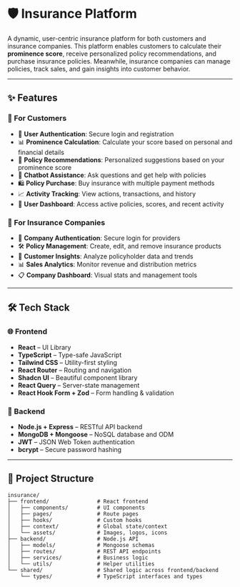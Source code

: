 # 🛡️ Insurance Platform

A dynamic, user-centric insurance platform for both customers and insurance companies. This platform enables customers to calculate their **prominence score**, receive personalized policy recommendations, and purchase insurance policies. Meanwhile, insurance companies can manage policies, track sales, and gain insights into customer behavior.

---

## ✨ Features

### 👤 For Customers
- 🔐 **User Authentication**: Secure login and registration
- 📊 **Prominence Calculation**: Calculate your score based on personal and financial details
- 🧠 **Policy Recommendations**: Personalized suggestions based on your prominence score
- 💬 **Chatbot Assistance**: Ask questions and get help with policies
- 🛍️ **Policy Purchase**: Buy insurance with multiple payment methods
- 📈 **Activity Tracking**: View actions, transactions, and history
- 🧾 **User Dashboard**: Access active policies, scores, and recent activity

### 🏢 For Insurance Companies
- 🔐 **Company Authentication**: Secure login for providers
- 🛠️ **Policy Management**: Create, edit, and remove insurance products
- 📂 **Customer Insights**: Analyze policyholder data and trends
- 📊 **Sales Analytics**: Monitor revenue and distribution metrics
- 📋 **Company Dashboard**: Visual stats and management tools

---

## 🛠️ Tech Stack

### 🌐 Frontend
- **React** – UI Library
- **TypeScript** – Type-safe JavaScript
- **Tailwind CSS** – Utility-first styling
- **React Router** – Routing and navigation
- **Shadcn UI** – Beautiful component library
- **React Query** – Server-state management
- **React Hook Form + Zod** – Form handling & validation

### 🔧 Backend
- **Node.js + Express** – RESTful API backend
- **MongoDB + Mongoose** – NoSQL database and ODM
- **JWT** – JSON Web Token authentication
- **bcrypt** – Secure password hashing

---

## 📁 Project Structure

```plaintext
insurance/
├── frontend/               # React frontend
│   ├── components/         # UI components
│   ├── pages/              # Route pages
│   ├── hooks/              # Custom hooks
│   ├── context/            # Global state/context
│   └── assets/             # Images, logos, icons
├── backend/                # Node.js API
│   ├── models/             # Mongoose schemas
│   ├── routes/             # REST API endpoints
│   ├── services/           # Business logic
│   └── utils/              # Helper utilities
└── shared/                 # Shared logic across frontend/backend
    └── types/              # TypeScript interfaces and types
